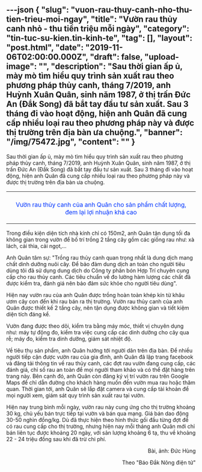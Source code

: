 ---json
{
    "slug": "vuon-rau-thuy-canh-nho-thu-tien-trieu-moi-ngay",
    "title": "Vườn rau thủy canh nhỏ - thu tiền triệu mỗi ngày",
    "category": "tin-tuc-su-kien.tin-kinh-te",
    "tag": [],
    "layout": "post.html",
    "date": "2019-11-06T02:00:00.000Z",
    "draft": false,
    "upload-image": "",
    "description": "Sau thời gian ấp ủ, mày mò tìm hiểu quy trình sản xuất rau theo phương pháp thủy canh, tháng 7/2019, anh Huỳnh Xuân Quân, sinh năm 1987, ở thị trấn Đức An (Đắk Song) đã bắt tay đầu tư sản xuất. Sau 3 tháng đi vào hoạt động, hiện anh Quân đã cung cấp nhiều loại rau theo phương pháp này và được thị trường trên địa bàn ưa chuộng.",
    "banner": "/img/75472.jpg",
    "__content__": ""
}
---
<p>Sau thời gian ấp ủ, m&agrave;y m&ograve; t&igrave;m hiểu quy tr&igrave;nh sản xuất rau theo phương ph&aacute;p thủy canh, th&aacute;ng 7/2019, anh Huỳnh Xu&acirc;n Qu&acirc;n, sinh năm 1987, ở thị trấn Đức An (Đắk Song) đ&atilde; bắt tay đầu tư sản xuất. Sau 3 th&aacute;ng đi v&agrave;o hoạt động, hiện anh Qu&acirc;n đ&atilde; cung cấp nhiều loại rau theo phương ph&aacute;p n&agrave;y v&agrave; được thị trường tr&ecirc;n địa b&agrave;n ưa chuộng.</p>

<table align="center">
	<tbody>
		<tr>
			<td><img alt="" src="http://www.baodaknong.org.vn/database/image/2019/11/05/3171-KT-1.jpg" /></td>
		</tr>
		<tr>
			<td>
			<p style="text-align:center"><span style="color:#0033ff">Vườn rau thủy canh của anh Qu&acirc;n cho sản phẩm chất lượng, đem lại lợi nhuận kh&aacute; cao</span></p>
			</td>
		</tr>
	</tbody>
</table>

<p>Trong điều kiện diện t&iacute;ch nh&agrave; k&iacute;nh chỉ c&oacute; 150m2, anh Qu&acirc;n tận dụng tối đa kh&ocirc;ng gian trong vườn để bố tr&iacute; trồng 2 tầng c&acirc;y gồm c&aacute;c giống rau như: x&agrave; l&aacute;ch, cải th&igrave;a, cải ngọt,&hellip;</p>

<p>Anh Qu&acirc;n t&acirc;m sự: &quot;Trồng rau thủy canh quan trọng nhất l&agrave; dung dịch mang chất dinh dưỡng nu&ocirc;i c&acirc;y. Để bảo đảm dung dịch an to&agrave;n cho người ti&ecirc;u d&ugrave;ng t&ocirc;i đ&atilde; sử dụng dung dịch do C&ocirc;ng ty ph&acirc;n b&oacute;n Hợp Tr&iacute; chuy&ecirc;n cung cấp cho rau thủy canh. C&aacute;c ti&ecirc;u chuẩn về đo lường h&agrave;m lượng c&aacute;c chất đ&atilde; được kiểm tra, đ&aacute;nh gi&aacute; n&ecirc;n bảo đảm sức khỏe cho người ti&ecirc;u d&ugrave;ng&quot;.</p>

<p>Hiện nay vườn rau của anh Qu&acirc;n được trồng ho&agrave;n to&agrave;n kh&eacute;p k&iacute;n từ kh&acirc;u ươm c&acirc;y con đến khi rau b&aacute;n ra thị trường. Vườn rau thủy canh của anh Qu&acirc;n được thiết kế 2 tầng c&acirc;y, n&ecirc;n tận dụng được kh&ocirc;ng gian v&agrave; tiết kiệm diện t&iacute;ch đ&aacute;ng kể.</p>

<p>Vườn đang được theo d&otilde;i, kiểm tra bằng m&aacute;y m&oacute;c, thiết vị chuy&ecirc;n dụng như: m&aacute;y tự động đo, kiểm tra việc cung cấp c&aacute;c dinh dưỡng cho c&acirc;y qua rễ; m&aacute;y đo, kiểm tra dinh dưỡng, gi&aacute;m s&aacute;t nhiệt độ.</p>

<p>Về ti&ecirc;u thụ sản phẩm, anh Qu&acirc;n hướng tới người d&acirc;n tr&ecirc;n địa b&agrave;n. Để nhiều người tiếp cận được vườn rau của gia đ&igrave;nh, anh Qu&acirc;n đ&atilde; lập trang facebook v&agrave; đăng tải th&ocirc;ng tin về rau thủy canh, c&aacute;c đợt rau vườn đang cung cấp, c&aacute;c đ&aacute;nh gi&aacute;, chỉ số rau an to&agrave;n để mọi người tham khảo v&agrave; c&oacute; thể đặt h&agrave;ng tr&ecirc;n trang n&agrave;y. B&ecirc;n cạnh đ&oacute;, anh Qu&acirc;n c&ograve;n đăng k&yacute; vị tr&iacute; vườn rau tr&ecirc;n Google Maps để chỉ dẫn đường cho kh&aacute;ch h&agrave;ng muốn đến vườn mua rau hoặc thăm quan. Thời gian tới, anh Qu&acirc;n sẽ lắp đặt camera v&agrave; cung cấp t&agrave;i khoản để mọi người xem, gi&aacute;m s&aacute;t quy tr&igrave;nh sản xuất rau tại vườn.</p>

<p>Hiện nay trung b&igrave;nh mỗi ng&agrave;y, vườn rau n&agrave;y cung ứng cho thị trường khoảng 30 kg, chủ yếu b&aacute;n trực tiếp tại vườn v&agrave; b&aacute;n qua mạng. Gi&aacute; b&aacute;n dao động 30-50 ngh&igrave;n đồng/kg. D&ugrave; đ&atilde; thực hiện theo h&igrave;nh thức gối đầu từng đợt để c&oacute; rau cung cấp cho thị trường, nhưng hiện nay mỗi th&aacute;ng anh Qu&acirc;n mới chỉ b&aacute;n li&ecirc;n tục được khoảng 20 ng&agrave;y, với sản lượng khoảng 6 tạ, thu về khoảng 22 - 24 triệu đồng sau khi đ&atilde; trừ chi ph&iacute;.</p>

<p style="text-align:right">B&agrave;i, ảnh: Đức H&ugrave;ng</p>

<p style="text-align:right">Theo &quot;B&aacute;o Đắk N&ocirc;ng điện tử&quot;</p>